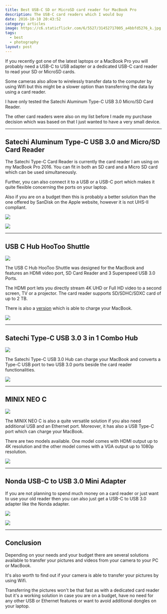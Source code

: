 ```yaml
---
title: Best USB-C SD or MicroSD card reader for MacBook Pro
description: The USB-C card readers which I would buy
date: 2016-10-10 20:43:52
category: articles
image: https://c6.staticflickr.com/6/5527/31452717005_a4bbfd5276_k.jpg
tags:
  - best
  - photography
layout: post
---
```

If you recently got one of the latest laptops or a MacBook Pro you will probably need a USB-C to USB adapter or a dedicated USB-C card reader to read your SD or MicroSD cards.

Some cameras also allow to wirelessly transfer data to the computer by using Wifi but this might be a slower option than transferring the data by using a card reader.

I have only tested the Satechi Aluminum Type-C USB 3.0 Micro/SD Card Reader.

The other card readers were also on my list before I made my purchase decision which was based on that I just wanted to have a very small device.

---

<amp-img src="https://c6.staticflickr.com/6/5527/31452717005_a4bbfd5276_k.jpg" width="2048" height="1186" layout="responsive" alt="Best USB-C SD Card Readers for Macbook Pro"></amp-img>

<!--more-->

## Satechi Aluminum Type-C USB 3.0 and Micro/SD Card Reader

The Satechi Type-C Card Reader is currently the card reader I am using on my MacBook Pro 2016. You can fit in both an SD card and a Micro SD card which can be used simultaneously.

Further, you can also connect it to a USB or a USB-C port which makes it quite flexible concerning the ports on your laptop.

Also if you are on a budget then this is probably a better solution than the one offered by SanDisk on the Apple website, however it is not UHS-II compliant.

<a target="_blank"  href="https://www.amazon.com/gp/product/B01EU2KRI8/ref=as_li_tl?ie=UTF8&camp=1789&creative=9325&creativeASIN=B01EU2KRI8&linkCode=as2&tag=hikeve-20&linkId=0c618e78d48f52f037b9fbb17ba5347f"><img border="0" src="//ws-na.amazon-adsystem.com/widgets/q?_encoding=UTF8&MarketPlace=US&ASIN=B01EU2KRI8&ServiceVersion=20070822&ID=AsinImage&WS=1&Format=_SL250_&tag=hikeve-20" ></a><img src="//ir-na.amazon-adsystem.com/e/ir?t=hikeve-20&l=am2&o=1&a=B01EU2KRI8" width="1" height="1" border="0" alt="Satechi Aluminum Type-C USB 3.0 and Micro/SD Card Reader" style="border:none !important; margin:0px !important;" />

<a href="http://amzn.to/2h0sx6Q" target="_blank" rel="nofollow"><img src="http://www.hikeventures.com/buy.gif"></a>


---

## USB C Hub HooToo Shuttle

<a target="_blank" rel="nofollow" href="https://www.amazon.com/gp/product/B01B2OYFBM/ref=as_li_tl?ie=UTF8&camp=1789&creative=9325&creativeASIN=B01B2OYFBM&linkCode=as2&tag=hikeve-20&linkId=05b3170eee7d857a99866d7d22496e82"><img border="0" src="//ws-na.amazon-adsystem.com/widgets/q?_encoding=UTF8&MarketPlace=US&ASIN=B01B2OYFBM&ServiceVersion=20070822&ID=AsinImage&WS=1&Format=_SL250_&tag=hikeve-20" ></a><img src="//ir-na.amazon-adsystem.com/e/ir?t=hikeve-20&l=am2&o=1&a=B01B2OYFBM" width="1" height="1" border="0" alt="USB C Hub HooToo Shuttle" style="border:none !important; margin:0px !important;" />

The USB C Hub HooToo Shuttle was designed for the MacBook and features an HDMI video port, SD Card Reader and 3 Superspeed USB 3.0 Ports.

The HDMI port lets you directly stream 4K UHD or Full HD video to a second screen, TV or a projector. The card reader supports SD/SDHC/SDXC card of up to 2 TB.

There is also a [version](http://amzn.to/2g4EUla) which is able to charge your MacBook.

<a href="http://amzn.to/2dBLCMt" target="_blank" rel="nofollow"><img src="http://www.hikeventures.com/buy.gif"></a>

---


## Satechi Type-C USB 3.0 3 in 1 Combo Hub

<a target="_blank"  rel="nofollow"  href="https://www.amazon.com/gp/product/B019PHF9UY/ref=as_li_tl?ie=UTF8&camp=1789&creative=9325&creativeASIN=B019PHF9UY&linkCode=as2&tag=hikeve-20&linkId=30feb4124b44622426b19e9da44bc3a8"><img border="0" src="//ws-na.amazon-adsystem.com/widgets/q?_encoding=UTF8&MarketPlace=US&ASIN=B019PHF9UY&ServiceVersion=20070822&ID=AsinImage&WS=1&Format=_SL250_&tag=hikeve-20" ></a><img src="//ir-na.amazon-adsystem.com/e/ir?t=hikeve-20&l=am2&o=1&a=B019PHF9UY" width="1" height="1" border="0" alt="Satechi Type-C USB 3.0 3 in 1 Combo Hub" style="border:none !important; margin:0px !important;" />

The Satechi Type-C USB 3.0 Hub can charge your MacBook and converts a Type-C USB port to two USB 3.0 ports beside the card reader functionalities.

<a href="http://amzn.to/2dBLCMt" target="_blank" rel="nofollow"><img src="http://www.hikeventures.com/buy.gif"></a>

---

## MINIX NEO C

<a target="_blank"  rel="nofollow"  href="https://www.amazon.com/gp/product/B01ANITHVQ/ref=as_li_tl?ie=UTF8&camp=1789&creative=9325&creativeASIN=B01ANITHVQ&linkCode=as2&tag=hikeve-20&linkId=226c1663e9b3b37332aa6a7be83be271"><img border="0" src="//ws-na.amazon-adsystem.com/widgets/q?_encoding=UTF8&MarketPlace=US&ASIN=B01ANITHVQ&ServiceVersion=20070822&ID=AsinImage&WS=1&Format=_SL250_&tag=hikeve-20" ></a><img src="//ir-na.amazon-adsystem.com/e/ir?t=hikeve-20&l=am2&o=1&a=B01ANITHVQ" width="1" height="1" border="0" alt="MINIX NEO C" style="border:none !important; margin:0px !important;" />

The MINIX NEO C is also a quite versatile solution if you also need additional USB and an Ethernet port. Moreover, it has also a USB Type-C port which can charge your MacBook.

There are two models available. One model comes with HDMI output up to 4K resolution and the other model comes with a VGA output up to 1080p resolution.

<a href="http://amzn.to/2dBLCMt" target="_blank" rel="nofollow"><img src="http://www.hikeventures.com/buy.gif"></a>

---

## Nonda USB-C to USB 3.0 Mini Adapter

If you are not planning to spend much money on a card reader or just want to use your old reader then you can also just get a USB-C to USB 3.0 adapter like the Nonda adapter.

<a target="_blank"  rel="nofollow"  href="https://www.amazon.com/gp/product/B015Z7XE0A/ref=as_li_tl?ie=UTF8&camp=1789&creative=9325&creativeASIN=B015Z7XE0A&linkCode=as2&tag=hikeve-20&linkId=5cd4715015af0c17954d58761c22f9b9"><img border="0" src="//ws-na.amazon-adsystem.com/widgets/q?_encoding=UTF8&MarketPlace=US&ASIN=B015Z7XE0A&ServiceVersion=20070822&ID=AsinImage&WS=1&Format=_SL250_&tag=hikeve-20" ></a><img src="//ir-na.amazon-adsystem.com/e/ir?t=hikeve-20&l=am2&o=1&a=B015Z7XE0A" width="1" height="1" border="0" alt="Nonda USB-C to USB 3.0 Mini Adapter" style="border:none !important; margin:0px !important;" />

<a href="http://amzn.to/2dBLCMt" target="_blank" rel="nofollow"><img src="http://www.hikeventures.com/buy.gif"></a>

---

## Conclusion
Depending on your needs and your budget there are several solutions available to transfer your pictures and videos from your camera to your PC or MacBook.

It's also worth to find out if your camera is able to transfer your pictures by using Wifi.

Transferring the pictures won't be that fast as with a dedicated card reader but it's a working solution in case you are on a budget, have no need for any other USB or Ethernet features or want to avoid additional dongles on your laptop.
